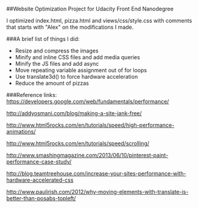 ##Website Optimization Project for Udacity Front End Nanodegree

I optimized index.html, pizza.html and views/css/style.css with comments that starts with "Alex" on the modifications I made.

###A brief list of things I did:
* Resize and compress the images
* Minify and inline CSS files and add media queries
* Minify the JS files and add async
* Move repeating variable assignment out of for loops
* Use translate3d() to force hardware acceleration
* Reduce the amount of pizzas

###Reference links:
https://developers.google.com/web/fundamentals/performance/

http://addyosmani.com/blog/making-a-site-jank-free/

http://www.html5rocks.com/en/tutorials/speed/high-performance-animations/

http://www.html5rocks.com/en/tutorials/speed/scrolling/

http://www.smashingmagazine.com/2013/06/10/pinterest-paint-performance-case-study/

http://blog.teamtreehouse.com/increase-your-sites-performance-with-hardware-accelerated-css

http://www.paulirish.com/2012/why-moving-elements-with-translate-is-better-than-posabs-topleft/